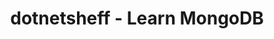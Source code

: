 ---
layout: event
title: dotnetsheff - Learn MongoDB
description: A hands on workshop learning MongoDB
img: main.jpg
talk-title: Learn MongoDB
talk-description: |
    A hands on workshop learning MongoDB, this session had a short overview talk on MongoDB then it was hands on!
links:
  - https://www.meetup.com/dotnetsheff/events/268172393/
  - https://www.dotnetsheff.co.uk/
---